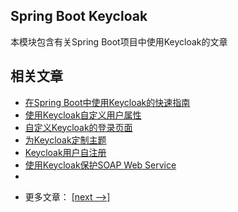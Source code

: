 ## Spring Boot Keycloak

本模块包含有关Spring Boot项目中使用Keycloak的文章

## 相关文章

+ [在Spring Boot中使用Keycloak的快速指南](docs/在SpringBoot中使用Keycloak的快速指南.md)
+ [使用Keycloak自定义用户属性](docs/使用Keycloak自定义用户属性.md)
+ [自定义Keycloak的登录页面](docs/自定义Keycloak的登录页面.md)
+ [为Keycloak定制主题](docs/为Keycloak定制主题.md)
+ [Keycloak用户自注册](docs/Keycloak用户自注册.md)
+ [使用Keycloak保护SOAP Web Service](docs/使用Keycloak保护SOAPWeb服务.md)
+ []()

- 更多文章： [[next -->]](../spring-boot-keycloak-2/README.md)